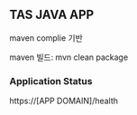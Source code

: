 ## TAS JAVA APP
maven complie 기반

maven 빌드: mvn clean package

### Application Status
https://[APP DOMAIN]/health
